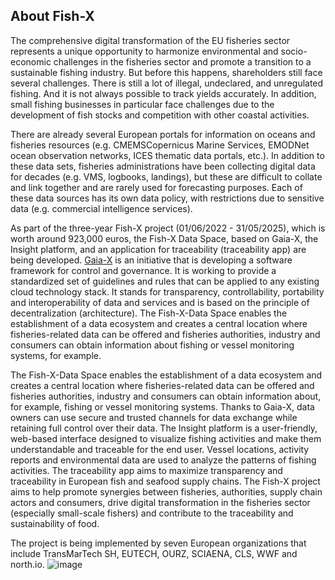 ## About Fish-X

The comprehensive digital transformation of the EU fisheries sector represents a unique opportunity to harmonize environmental and socio-economic challenges in the fisheries sector and promote a transition to a sustainable fishing industry. But before this happens, shareholders still face several challenges. There is still a lot of illegal, undeclared, and unregulated fishing. And it is not always possible to track yields accurately. In addition, small fishing businesses in particular face challenges due to the development of fish stocks and competition with other coastal activities. 

There are already several European portals for information on oceans and fisheries resources (e.g. CMEMSCopernicus Marine Services, EMODNet ocean observation networks, ICES thematic data portals, etc.). In addition to these data sets, fisheries administrations have been collecting digital data for decades (e.g. VMS, logbooks, landings), but these are difficult to collate and link together and are rarely used for forecasting purposes. Each of these data sources has its own data policy, with restrictions due to sensitive data (e.g. commercial intelligence services).  

As part of the three-year Fish-X project (01/06/2022 - 31/05/2025), which is worth around 923,000 euros, the Fish-X Data Space, based on Gaia-X, the Insight platform, and an application for traceability (traceability app) are being developed. [Gaia-X](https://gaia-x.eu/) is an initiative that is developing a software framework for control and governance. It is working to provide a standardized set of guidelines and rules that can be applied to any existing cloud technology stack. It stands for transparency, controllability, portability and interoperability of data and services and is based on the principle of decentralization (architecture). The Fish-X-Data Space enables the establishment of a data ecosystem and creates a central location where fisheries-related data can be offered and fisheries authorities, industry and consumers can obtain information about fishing or vessel monitoring systems, for example.

The Fish-X-Data Space enables the establishment of a data ecosystem and creates a central location where fisheries-related data can be offered and fisheries authorities, industry and consumers can obtain information about, for example, fishing or vessel monitoring systems. Thanks to Gaia-X, data owners can use secure and trusted channels for data exchange while retaining full control over their data. The Insight platform is a user-friendly, web-based interface designed to visualize fishing activities and make them understandable and traceable for the end user. Vessel locations, activity reports and environmental data are used to analyze the patterns of fishing activities. The traceability app aims to maximize transparency and traceability in European fish and seafood supply chains. 
The Fish-X project aims to help promote synergies between fisheries, authorities, supply chain actors and consumers, drive digital transformation in the fisheries sector (especially small-scale fishers) and contribute to the traceability and sustainability of food.

The project is being implemented by seven European organizations that include TransMarTech SH, EUTECH, OURZ, SCIAENA, CLS, WWF and north.io.
![image](https://github.com/fish-x-dataspace/.github/assets/171152149/970ced00-4a03-4776-893e-15d74ae1f1bd)


<!--

**Here are some ideas to get you started:**

🙋‍♀️ A short introduction - what is your organization all about?
🌈 Contribution guidelines - how can the community get involved?
👩‍💻 Useful resources - where can the community find your docs? Is there anything else the community should know?
🍿 Fun facts - what does your team eat for breakfast?
🧙 Remember, you can do mighty things with the power of [Markdown](https://docs.github.com/github/writing-on-github/getting-started-with-writing-and-formatting-on-github/basic-writing-and-formatting-syntax)
-->

